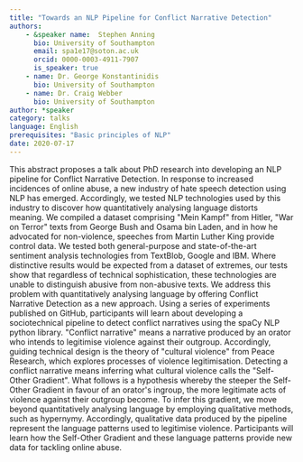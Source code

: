 ```yaml
---
title: "Towards an NLP Pipeline for Conflict Narrative Detection"
authors:
    - &speaker name:  Stephen Anning
      bio: University of Southampton
      email: spa1e17@soton.ac.uk
      orcid: 0000-0003-4911-7907
      is_speaker: true
    - name: Dr. George Konstantinidis
      bio: University of Southampton
    - name: Dr. Craig Webber
      bio: University of Southampton
author: *speaker
category: talks
language: English
prerequisites: "Basic principles of NLP"
date: 2020-07-17
---
```

This abstract proposes a talk about PhD research into developing an NLP pipeline for Conflict Narrative Detection. In response to increased incidences of online abuse, a new industry of hate speech detection using NLP has emerged. Accordingly, we tested NLP technologies used by this industry to discover how quantitatively analysing language distorts meaning. We compiled a dataset comprising "Mein Kampf" from Hitler, "War on Terror" texts from George Bush and Osama bin Laden, and in how he advocated for non-violence, speeches from Martin Luther King provide control data. We tested both general-purpose and state-of-the-art sentiment analysis technologies from TextBlob, Google and IBM. Where distinctive results would be expected from a dataset of extremes, our tests show that regardless of technical sophistication, these technologies are unable to distinguish abusive from non-abusive texts. We address this problem with quantitatively analysing language by offering Conflict Narrative Detection as a new approach.
Using a series of experiments published on GitHub, participants will learn about developing a sociotechnical pipeline to detect conflict narratives using the spaCy NLP python library. "Conflict narrative" means a narrative produced by an orator who intends to legitimise violence against their outgroup. Accordingly, guiding technical design is the theory of "cultural violence" from Peace Research, which explores processes of violence legitimisation. Detecting a conflict narrative means inferring what cultural violence calls the "Self-Other Gradient". What follows is a hypothesis whereby the steeper the Self-Other Gradient in favour of an orator's ingroup, the more legitimate acts of violence against their outgroup become. To infer this gradient, we move beyond quantitatively analysing language by employing qualitative methods, such as hypernymy. Accordingly, qualitative data produced by the pipeline represent the language patterns used to legitimise violence. Participants will learn how the Self-Other Gradient and these language patterns provide new data for tackling online abuse.
